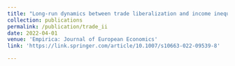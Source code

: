 ```yaml
---
title: "Long-run dynamics between trade liberalization and income inequality in the European Union: a second generation approach"
collection: publications
permalink: /publication/trade_ii
date: 2022-04-01
venue: 'Empirica: Journal of European Economics'
link: 'https://link.springer.com/article/10.1007/s10663-022-09539-8'

---
```

